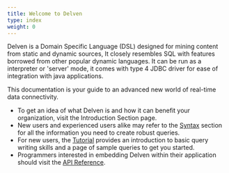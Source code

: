 ```yaml
---
title: Welcome to Delven
type: index
weight: 0
---
```


Delven is a Domain Specific Language  (DSL) designed for mining content from static and dynamic sources, It closely resembles SQL with features borrowed from other popular dynamic languages.
It can be run as a interpreter or 'server' mode, it comes with type 4 JDBC driver for ease of integration with java applications.


This documentation is your guide to an advanced new world of real-time data connectivity.


* To get an idea of what Delven is and how it can benefit your organization, visit the Introduction Section page.
* New users and experienced users alike may refer to the [Syntax](/syntax) section for all the information you need to create robust queries. 
* For new users, the [Tutorial](/examples ) provides an introduction to basic query writing skills and a page of sample queries to get you started.
* Programmers interested in embedding Delven within their application should visit the [API Reference](/api).

